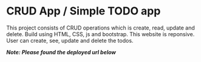 <h1>CRUD App / Simple TODO app</h1>
<p>This project consists of CRUD operations which is create, read, update and delete. Build using HTML, CSS, js and bootstrap. This website is reponsive. User can create, see, update and delete the todos.</p>

<p><b><i>Note: Please found the deployed url below</i></b></p>
